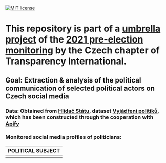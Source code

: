 
[![MIT license](https://img.shields.io/badge/License-MIT-blue.svg)](https://lbesson.mit-license.org/)

# This repository is part of a [umbrella project](https://github.com/opop999?tab=projects) of the [2021 pre-election monitoring](https://www.transparentnivolby.cz/snemovna2021/) by the Czech chapter of Transparency International.

## Goal: Extraction & analysis of the political communication of selected political actors on Czech social media

### Data: Obtained from [Hlídač Státu](https://www.hlidacstatu.cz/), dataset [Vyjádření politiků](https://www.hlidacstatu.cz/data/Index/vyjadreni-politiku), which has been constructed through the cooperation with [Apify](apify.com)

### Monitored social media profiles of politicians:

| **POLITICAL SUBJECT**                 | 
| :---                                  | 
|                                       | 



